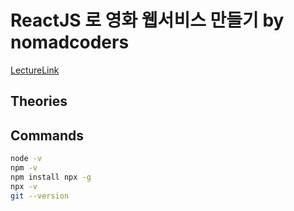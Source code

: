 # ReactJS 로 영화 웹서비스 만들기 by nomadcoders

[LectureLink](https://nomadcoders.co/react-fundamentals/lobby)

## Theories


## Commands

```bash
node -v
npm -v
npm install npx -g
npx -v
git --version

```